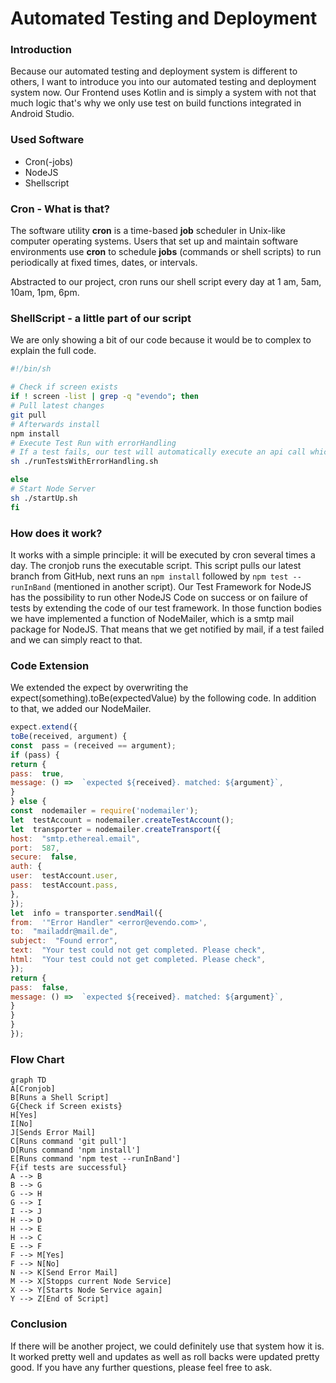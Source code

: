 # Automated Testing and Deployment

### Introduction
Because our automated testing and deployment system is different to others, I want to introduce you into our automated testing and deployment system now. Our Frontend uses Kotlin and is simply a system with not that much logic that's why we only use test on build functions integrated in Android Studio. 

### Used Software
- Cron(-jobs)
- NodeJS
- Shellscript


### Cron - What is that?

The software utility **cron** is a time-based **job** scheduler in Unix-like computer operating systems. Users that set up and maintain software environments use **cron** to schedule **jobs** (commands or shell scripts) to run periodically at fixed times, dates, or intervals.

Abstracted to our project, cron runs our shell script every day at 1 am, 5am, 10am, 1pm, 6pm. 

### ShellScript - a little part of our script
We are only showing a bit of our code because it would be to complex to explain the full code. 
```bash
#!/bin/sh

# Check if screen exists
if ! screen -list | grep -q "evendo"; then
# Pull latest changes
git pull
# Afterwards install
npm install
# Execute Test Run with errorHandling
# If a test fails, our test will automatically execute an api call which sends a mail. 
sh ./runTestsWithErrorHandling.sh

else
# Start Node Server
sh ./startUp.sh
fi
```

### How does it work?

It works with a simple principle: it will be executed by cron several times a day. The cronjob runs the executable script. This script pulls our latest branch from GitHub, next runs an `npm install` followed by `npm test --runInBand` (mentioned in another script). Our Test Framework for NodeJS has the possibility to run other NodeJS Code on success or on failure of tests by extending the code of our test framework. In those function bodies we have implemented a function of NodeMailer, which is a smtp mail package for NodeJS. That means that we get notified by mail, if a test failed and we can simply react to that.

### Code Extension
We extended the expect by overwriting the expect(something).toBe(expectedValue) by the following code. In addition to that, we added our NodeMailer.
```javascript
expect.extend({
toBe(received, argument) {
const  pass = (received == argument);
if (pass) {
return {
pass:  true,
message: () =>  `expected ${received}. matched: ${argument}`,
}
} else {
const  nodemailer = require('nodemailer');
let  testAccount = nodemailer.createTestAccount();
let  transporter = nodemailer.createTransport({
host:  "smtp.ethereal.email",
port:  587,
secure:  false,
auth: {
user:  testAccount.user,
pass:  testAccount.pass,
},
});
let  info = transporter.sendMail({
from:  '"Error Handler" <error@evendo.com>',
to:  "mailaddr@mail.de",
subject:  "Found error",
text:  "Your test could not get completed. Please check",
html:  "Your test could not get completed. Please check",
});
return {
pass:  false,
message: () =>  `expected ${received}. matched: ${argument}`,
}
}
}
});
```

### Flow Chart

```
graph TD
A[Cronjob]
B[Runs a Shell Script]
G{Check if Screen exists}
H[Yes]
I[No]
J[Sends Error Mail]
C[Runs command 'git pull']
D[Runs command 'npm install']
E[Runs command 'npm test --runInBand']
F{if tests are successful}
A --> B
B --> G
G --> H
G --> I
I --> J
H --> D
H --> E
H --> C
E --> F
F --> M[Yes]
F --> N[No]
N --> K[Send Error Mail]
M --> X[Stopps current Node Service]
X --> Y[Starts Node Service again]
Y --> Z[End of Script]
```

### Conclusion

If there will be another project, we could definitely use that system how it is. It worked pretty well and updates as well as roll backs were updated pretty good. If you have any further questions, please feel free to ask.
